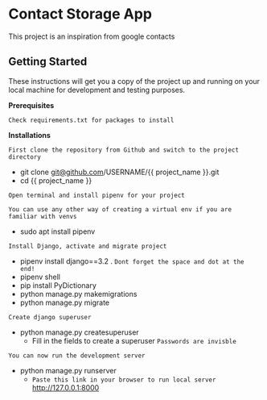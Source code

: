 # Contact Storage App

This project is an inspiration from google contacts

## Getting Started

These instructions will get you a copy of the project up and running on your local machine for development and testing
purposes.

**Prerequisites**

```
Check requirements.txt for packages to install
```

**Installations**

```
First clone the repository from Github and switch to the project directory
```

* git clone git@github.com/USERNAME/{{ project_name }}.git
* cd {{ project_name }}

```
Open terminal and install pipenv for your project
```

`
You can use any other way of creating a virtual env if you are familiar with venvs
`

* sudo apt install pipenv

```
Install Django, activate and migrate project
```

* pipenv install django==3.2 . `Dont forget the space and dot at the end!`
* pipenv shell
* pip install PyDictionary
* python manage.py makemigrations
* python manage.py migrate

```
Create django superuser
```

* python manage.py createsuperuser
    * Fill in the fields to create a superuser `Passwords are invisble`

```
You can now run the development server
```

* python manage.py runserver
    * `Paste this link in your browser to run local server` http://127.0.0.1:8000

